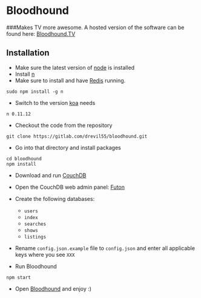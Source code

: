 # Bloodhound
###Makes TV more awesome.
A hosted version of the software can be found here: [Bloodhound.TV](http://bloodhound.tv)

## Installation
- Make sure the latest version of [node](http://nodejs.org/) is installed
- Install [n](https://www.npmjs.com/package/n)
- Make sure to install and have [Redis](http://redis.io/) running.

```
sudo npm install -g n
```
- Switch to the version [koa](http://koajs.com/) needs

```
n 0.11.12
```
- Checkout the code from the repository

```
git clone https://gitlab.com/drevil55/bloodhound.git
```
- Go into that directory and install packages

```
cd bloodhound
npm install
```
- Download and run [CouchDB](http://couchdb.apache.org/)
- Open the CouchDB web admin panel: [Futon](http://127.0.0.1:5984/)
- Create the following databases:
    - ```users```
    - ```index```
    - ```searches```
    - ```shows```
    - ```listings```

- Rename ```config.json.example``` file to ```config.json``` and enter all applicable keys where you see ```XXX```
- Run Bloodhound

```
npm start
```
- Open [Bloodhound](http://127.0.0.1:3000) and enjoy :)
